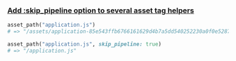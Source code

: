 ### [Add :skip_pipeline option to several asset tag helpers](https://github.com/rails/rails/pull/26226)

```ruby
asset_path("application.js")
# => "/assets/application-85e543ffb6766161629d4b7a5dd540252230a0f0e5287de6701be45c52d107de.js"

asset_path("application.js", skip_pipeline: true)
# => "/application.js"
```
